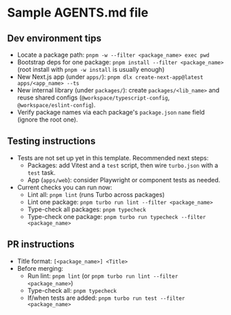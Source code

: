 # Sample AGENTS.md file

## Dev environment tips

- Locate a package path: `pnpm -w --filter <package_name> exec pwd`
- Bootstrap deps for one package: `pnpm install --filter <package_name>` (root install with `pnpm -w install` is usually enough)
- New Next.js app (under `apps/`): `pnpm dlx create-next-app@latest apps/<app_name> --ts`
- New internal library (under `packages/`): create `packages/<lib_name>` and reuse shared configs (`@workspace/typescript-config`, `@workspace/eslint-config`).
- Verify package names via each package's `package.json` `name` field (ignore the root one).

## Testing instructions

- Tests are not set up yet in this template. Recommended next steps:
  - Packages: add Vitest and a `test` script, then wire `turbo.json` with a `test` task.
  - App (`apps/web`): consider Playwright or component tests as needed.
- Current checks you can run now:
  - Lint all: `pnpm lint` (runs Turbo across packages)
  - Lint one package: `pnpm turbo run lint --filter <package_name>`
  - Type-check all packages: `pnpm typecheck`
  - Type-check one package: `pnpm turbo run typecheck --filter <package_name>`

## PR instructions

- Title format: `[<package_name>] <Title>`
- Before merging:
  - Run lint: `pnpm lint` (or `pnpm turbo run lint --filter <package_name>`)
  - Type-check all: `pnpm typecheck`
  - If/when tests are added: `pnpm turbo run test --filter <package_name>`
